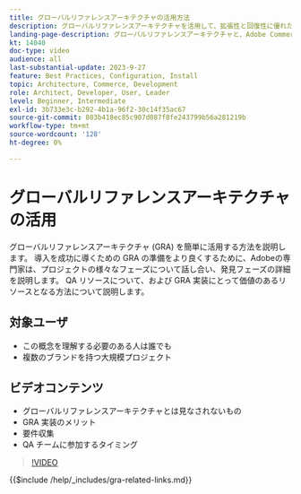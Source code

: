 ```yaml
---
title: グローバルリファレンスアーキテクチャの活用方法
description: グローバルリファレンスアーキテクチャを活用して、拡張性と回復性に優れたコマースエクスペリエンスを確立する方法を説明します。
landing-page-description: グローバルリファレンスアーキテクチャと、Adobe Commerceでの使用方法について説明します。
kt: 14040
doc-type: video
audience: all
last-substantial-update: 2023-9-27
feature: Best Practices, Configuration, Install
topic: Architecture, Commerce, Development
role: Architect, Developer, User, Leader
level: Beginner, Intermediate
exl-id: 3b733e3c-b292-4b1a-96f2-30c14f35ac67
source-git-commit: 803b418ec85c907d087f8fe243799b56a281219b
workflow-type: tm+mt
source-wordcount: '128'
ht-degree: 0%

---
```


# グローバルリファレンスアーキテクチャの活用

グローバルリファレンスアーキテクチャ (GRA) を簡単に活用する方法を説明します。 導入を成功に導くための GRA の準備をより良くするために、Adobeの専門家は、プロジェクトの様々なフェーズについて話し合い、発見フェーズの詳細を説明します。 QA リソースについて、および GRA 実装にとって価値のあるリソースとなる方法について説明します。

## 対象ユーザ

* この概念を理解する必要のある人は誰でも
* 複数のブランドを持つ大規模プロジェクト

## ビデオコンテンツ

* グローバルリファレンスアーキテクチャとは見なされないもの
* GRA 実装のメリット
* 要件収集
* QA チームに参加するタイミング

>[!VIDEO](https://video.tv.adobe.com/v/3424604?learn=on)

{{$include /help/_includes/gra-related-links.md}}
